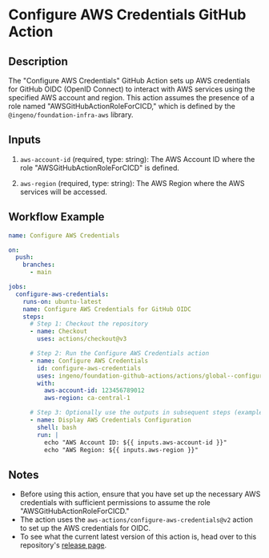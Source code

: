 # Configure AWS Credentials GitHub Action

## Description

The "Configure AWS Credentials" GitHub Action sets up AWS credentials for GitHub OIDC (OpenID Connect) to interact with AWS services using the specified AWS account and region. This action assumes the presence of a role named "AWSGitHubActionRoleForCICD," which is defined by the `@ingeno/foundation-infra-aws` library.

## Inputs

1. `aws-account-id` (required, type: string): The AWS Account ID where the role "AWSGitHubActionRoleForCICD" is defined.

2. `aws-region` (required, type: string): The AWS Region where the AWS services will be accessed.

## Workflow Example

```yaml
name: Configure AWS Credentials

on:
  push:
    branches:
      - main

jobs:
  configure-aws-credentials:
    runs-on: ubuntu-latest
    name: Configure AWS Credentials for GitHub OIDC
    steps:
      # Step 1: Checkout the repository
      - name: Checkout
        uses: actions/checkout@v3

      # Step 2: Run the Configure AWS Credentials action
      - name: Configure AWS Credentials
        id: configure-aws-credentials
        uses: ingeno/foundation-github-actions/actions/global--configure-aws-credentials@<latest>
        with:
          aws-account-id: 123456789012
          aws-region: ca-central-1

      # Step 3: Optionally use the outputs in subsequent steps (example)
      - name: Display AWS Credentials Configuration
        shell: bash
        run: |
          echo "AWS Account ID: ${{ inputs.aws-account-id }}"
          echo "AWS Region: ${{ inputs.aws-region }}"
```

## Notes

- Before using this action, ensure that you have set up the necessary AWS credentials with sufficient permissions to assume the role "AWSGitHubActionRoleForCICD."
- The action uses the `aws-actions/configure-aws-credentials@v2` action to set up the AWS credentials for OIDC.
- To see what the current latest version of this action is, head over to this repository's [release page](https://github.com/ingeno/foundation-github-actions/releases).
